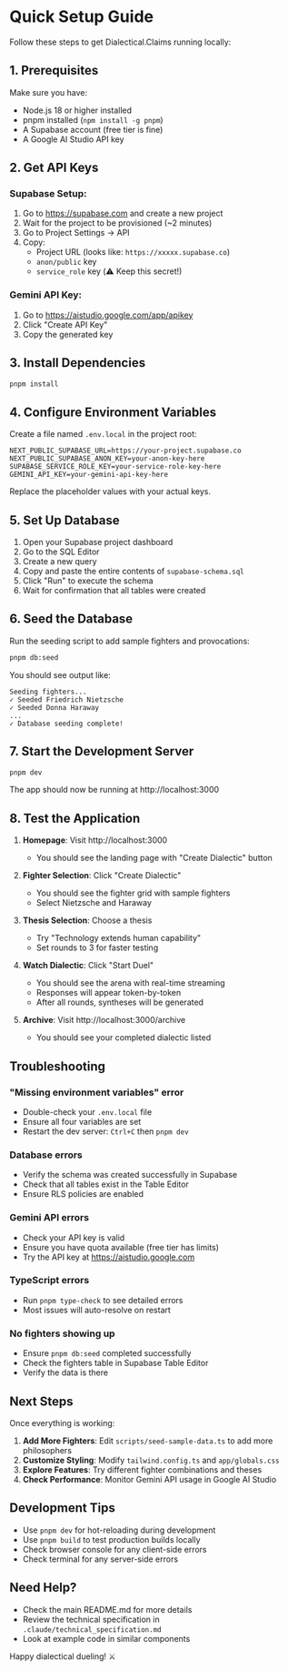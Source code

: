 # Quick Setup Guide

Follow these steps to get Dialectical.Claims running locally:

## 1. Prerequisites

Make sure you have:
- Node.js 18 or higher installed
- pnpm installed (`npm install -g pnpm`)
- A Supabase account (free tier is fine)
- A Google AI Studio API key

## 2. Get API Keys

### Supabase Setup:
1. Go to https://supabase.com and create a new project
2. Wait for the project to be provisioned (~2 minutes)
3. Go to Project Settings → API
4. Copy:
   - Project URL (looks like: `https://xxxxx.supabase.co`)
   - `anon/public` key
   - `service_role` key (⚠️ Keep this secret!)

### Gemini API Key:
1. Go to https://aistudio.google.com/app/apikey
2. Click "Create API Key"
3. Copy the generated key

## 3. Install Dependencies

```bash
pnpm install
```

## 4. Configure Environment Variables

Create a file named `.env.local` in the project root:

```env
NEXT_PUBLIC_SUPABASE_URL=https://your-project.supabase.co
NEXT_PUBLIC_SUPABASE_ANON_KEY=your-anon-key-here
SUPABASE_SERVICE_ROLE_KEY=your-service-role-key-here
GEMINI_API_KEY=your-gemini-api-key-here
```

Replace the placeholder values with your actual keys.

## 5. Set Up Database

1. Open your Supabase project dashboard
2. Go to the SQL Editor
3. Create a new query
4. Copy and paste the entire contents of `supabase-schema.sql`
5. Click "Run" to execute the schema
6. Wait for confirmation that all tables were created

## 6. Seed the Database

Run the seeding script to add sample fighters and provocations:

```bash
pnpm db:seed
```

You should see output like:
```
Seeding fighters...
✓ Seeded Friedrich Nietzsche
✓ Seeded Donna Haraway
...
✓ Database seeding complete!
```

## 7. Start the Development Server

```bash
pnpm dev
```

The app should now be running at http://localhost:3000

## 8. Test the Application

1. **Homepage**: Visit http://localhost:3000
   - You should see the landing page with "Create Dialectic" button

2. **Fighter Selection**: Click "Create Dialectic"
   - You should see the fighter grid with sample fighters
   - Select Nietzsche and Haraway

3. **Thesis Selection**: Choose a thesis
   - Try "Technology extends human capability"
   - Set rounds to 3 for faster testing

4. **Watch Dialectic**: Click "Start Duel"
   - You should see the arena with real-time streaming
   - Responses will appear token-by-token
   - After all rounds, syntheses will be generated

5. **Archive**: Visit http://localhost:3000/archive
   - You should see your completed dialectic listed

## Troubleshooting

### "Missing environment variables" error
- Double-check your `.env.local` file
- Ensure all four variables are set
- Restart the dev server: `Ctrl+C` then `pnpm dev`

### Database errors
- Verify the schema was created successfully in Supabase
- Check that all tables exist in the Table Editor
- Ensure RLS policies are enabled

### Gemini API errors
- Check your API key is valid
- Ensure you have quota available (free tier has limits)
- Try the API key at https://aistudio.google.com

### TypeScript errors
- Run `pnpm type-check` to see detailed errors
- Most issues will auto-resolve on restart

### No fighters showing up
- Ensure `pnpm db:seed` completed successfully
- Check the fighters table in Supabase Table Editor
- Verify the data is there

## Next Steps

Once everything is working:

1. **Add More Fighters**: Edit `scripts/seed-sample-data.ts` to add more philosophers
2. **Customize Styling**: Modify `tailwind.config.ts` and `app/globals.css`
3. **Explore Features**: Try different fighter combinations and theses
4. **Check Performance**: Monitor Gemini API usage in Google AI Studio

## Development Tips

- Use `pnpm dev` for hot-reloading during development
- Use `pnpm build` to test production builds locally
- Check browser console for any client-side errors
- Check terminal for any server-side errors

## Need Help?

- Check the main README.md for more details
- Review the technical specification in `.claude/technical_specification.md`
- Look at example code in similar components

Happy dialectical dueling! ⚔️

